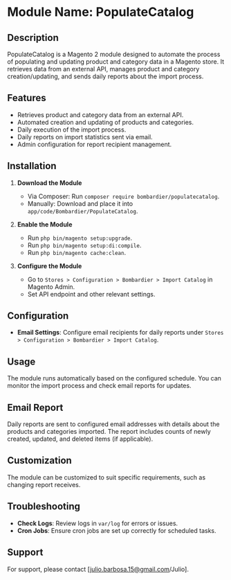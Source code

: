 # Module Name: PopulateCatalog

## Description
PopulateCatalog is a Magento 2 module designed to automate the process of populating and updating product and category data in a Magento store. It retrieves data from an external API, manages product and category creation/updating, and sends daily reports about the import process.

## Features
- Retrieves product and category data from an external API.
- Automated creation and updating of products and categories.
- Daily execution of the import process.
- Daily reports on import statistics sent via email.
- Admin configuration for report recipient management.

## Installation
1. **Download the Module**
    - Via Composer: Run `composer require bombardier/populatecatalog`.
    - Manually: Download and place it into `app/code/Bombardier/PopulateCatalog`.

2. **Enable the Module**
    - Run `php bin/magento setup:upgrade`.
    - Run `php bin/magento setup:di:compile`.
    - Run `php bin/magento cache:clean`.

3. **Configure the Module**
    - Go to `Stores > Configuration > Bombardier > Import Catalog` in Magento Admin.
    - Set API endpoint and other relevant settings.

## Configuration
- **Email Settings**: Configure email recipients for daily reports under `Stores > Configuration > Bombardier > Import Catalog`.

## Usage
The module runs automatically based on the configured schedule. You can monitor the import process and check email reports for updates.

## Email Report
Daily reports are sent to configured email addresses with details about the products and categories imported. The report includes counts of newly created, updated, and deleted items (if applicable).

## Customization
The module can be customized to suit specific requirements, such as changing report receives.

## Troubleshooting
- **Check Logs**: Review logs in `var/log` for errors or issues.
- **Cron Jobs**: Ensure cron jobs are set up correctly for scheduled tasks.

## Support
For support, please contact [julio.barbosa.15@gmail.com/Julio].
